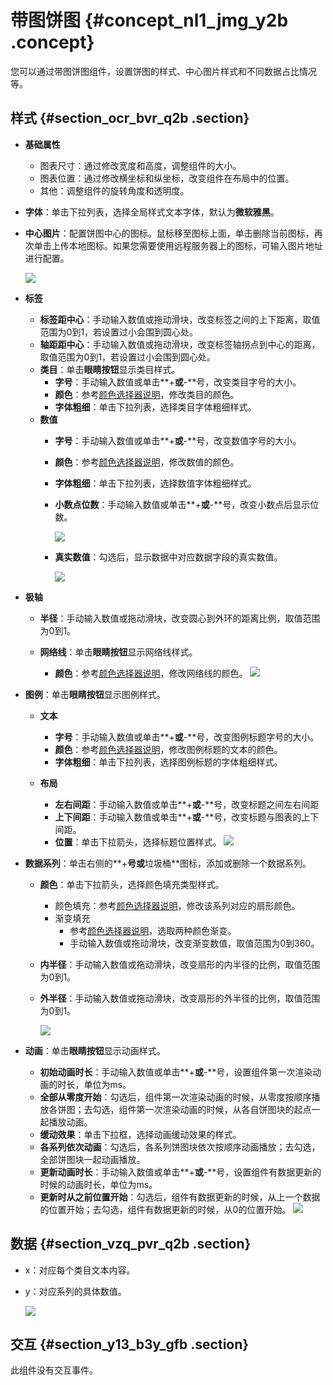 # 带图饼图 {#concept_nl1_jmg_y2b .concept}

您可以通过带图饼图组件，设置饼图的样式、中心图片样式和不同数据占比情况等。

## 样式 {#section_ocr_bvr_q2b .section}

-   **基础属性**

    -   图表尺寸：通过修改宽度和高度，调整组件的大小。
    -   图表位置：通过修改横坐标和纵坐标，改变组件在布局中的位置。
    -   其他：调整组件的旋转角度和透明度。
-   **字体**：单击下拉列表，选择全局样式文本字体，默认为**微软雅黑**。
-   **中心图片**：配置饼图中心的图标。鼠标移至图标上面，单击删除当前图标，再次单击上传本地图标。如果您需要使用远程服务器上的图标，可输入图片地址进行配置。

    ![](http://static-aliyun-doc.oss-cn-hangzhou.aliyuncs.com/assets/img/18642/154174498410253_zh-CN.png)


-   **标签**
    -   **标签距中心**：手动输入数值或拖动滑块，改变标签之间的上下距离，取值范围为0到1，若设置过小会围到圆心处。
    -   **轴距距中心**：手动输入数值或拖动滑块，改变标签轴拐点到中心的距离，取值范围为0到1，若设置过小会围到圆心处。
    -   **类目**：单击**眼睛按钮**显示类目样式。
        -   **字号**：手动输入数值或单击**+**或**-**号，改变类目字号的大小。
        -   **颜色**：参考[颜色选择器说明](cn.zh-CN/用户指南/管理组件/设置组件样式/配置项说明.md#section_kdw_vj4_t2b)，修改类目的颜色。
        -   **字体粗细**：单击下拉列表，选择类目字体粗细样式。
    -   **数值**
        -   **字号**：手动输入数值或单击**+**或**-**号，改变数值字号的大小。
        -   **颜色**：参考[颜色选择器说明](cn.zh-CN/用户指南/管理组件/设置组件样式/配置项说明.md#section_kdw_vj4_t2b)，修改数值的颜色。
        -   **字体粗细**：单击下拉列表，选择数值字体粗细样式。
        -   **小数点位数**：手动输入数值或单击**+**或**-**号，改变小数点后显示位数。

            ![](http://static-aliyun-doc.oss-cn-hangzhou.aliyuncs.com/assets/img/18642/154174498410278_zh-CN.png)

        -   **真实数值**：勾选后，显示数据中对应数据字段的真实数值。

            ![](http://static-aliyun-doc.oss-cn-hangzhou.aliyuncs.com/assets/img/18642/154174498410281_zh-CN.png)

-   **极轴**
    -   **半径**：手动输入数值或拖动滑块，改变圆心到外环的距离比例，取值范围为0到1。
    -   **网络线**：单击**眼睛按钮**显示网络线样式。

        -   **颜色**：参考[颜色选择器说明](cn.zh-CN/用户指南/管理组件/设置组件样式/配置项说明.md#section_kdw_vj4_t2b)，修改网络线的颜色。
        ![](http://static-aliyun-doc.oss-cn-hangzhou.aliyuncs.com/assets/img/18642/154174498410282_zh-CN.png)

-   **图例**：单击**眼睛按钮**显示图例样式。
    -   **文本**
        -   **字号**：手动输入数值或单击**+**或**-**号，改变图例标题字号的大小。
        -   **颜色**：参考[颜色选择器说明](cn.zh-CN/用户指南/管理组件/设置组件样式/配置项说明.md#section_kdw_vj4_t2b)，修改图例标题的文本的颜色。
        -   **字体粗细**：单击下拉列表，选择图例标题的字体粗细样式。
    -   **布局**

        -   **左右间距**：手动输入数值或单击**+**或**-**号，改变标题之间左右间距
        -   **上下间距**：手动输入数值或单击**+**或**-**号，改变标题与图表的上下间距。
        -   **位置**：单击下拉箭头，选择标题位置样式。
        ![](http://static-aliyun-doc.oss-cn-hangzhou.aliyuncs.com/assets/img/18642/154174498410284_zh-CN.png)

-   **数据系列**：单击右侧的**+**号或**垃圾桶**图标，添加或删除一个数据系列。
    -   **颜色**：单击下拉箭头，选择颜色填充类型样式。
        -   颜色填充：参考[颜色选择器说明](cn.zh-CN/用户指南/管理组件/设置组件样式/配置项说明.md#section_kdw_vj4_t2b)，修改该系列对应的扇形颜色。
        -   渐变填充
            -   参考[颜色选择器说明](cn.zh-CN/用户指南/管理组件/设置组件样式/配置项说明.md#section_kdw_vj4_t2b)，选取两种颜色渐变。
            -   手动输入数值或拖动滑块，改变渐变数值，取值范围为0到360。
    -   **内半径**：手动输入数值或拖动滑块，改变扇形的内半径的比例，取值范围为0到1。
    -   **外半径**：手动输入数值或拖动滑块，改变扇形的外半径的比例，取值范围为0到1。

        ![](http://static-aliyun-doc.oss-cn-hangzhou.aliyuncs.com/assets/img/18642/154174498410285_zh-CN.png)

-   **动画**：单击**眼睛按钮**显示动画样式。

    -   **初始动画时长**：手动输入数值或单击**+**或**-**号，设置组件第一次渲染动画的时长，单位为ms。
    -   **全部从零度开始**：勾选后，组件第一次渲染动画的时候，从零度按顺序播放各饼图；去勾选，组件第一次渲染动画的时候，从各自饼图块的起点一起播放动画。
    -   **缓动效果**：单击下拉框，选择动画缓动效果的样式。
    -   **各系列依次动画**：勾选后，各系列饼图块依次按顺序动画播放；去勾选，全部饼图块一起动画播放。
    -   **更新动画时长**：手动输入数值或单击**+**或**-**号，设置组件有数据更新的时候的动画时长，单位为ms。
    -   **更新时从之前位置开始**：勾选后，组件有数据更新的时候，从上一个数据的位置开始；去勾选，组件有数据更新的时候，从0的位置开始。
    ![](http://static-aliyun-doc.oss-cn-hangzhou.aliyuncs.com/assets/img/18642/154174498421039_zh-CN.png)


## 数据 {#section_vzq_pvr_q2b .section}

-   x：对应每个类目文本内容。
-   y：对应系列的具体数值。

    ![](http://static-aliyun-doc.oss-cn-hangzhou.aliyuncs.com/assets/img/18642/154174498410286_zh-CN.png)


## 交互 {#section_y13_b3y_gfb .section}

此组件没有交互事件。

